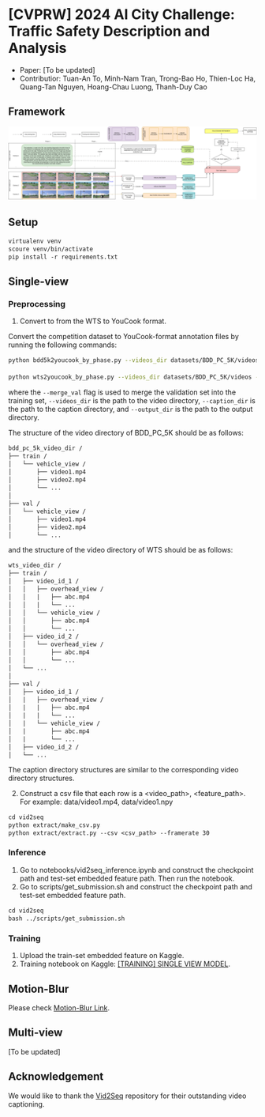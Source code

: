 # [CVPRW] 2024 AI City Challenge: Traffic Safety Description and Analysis

- Paper: [To be updated] 
- Contributior: Tuan-An To, Minh-Nam Tran, Trong-Bao Ho, Thien-Loc Ha, Quang-Tan Nguyen, Hoang-Chau Luong, Thanh-Duy Cao

## Framework
![Alt text](assets/OverviewMethod.png?raw=true)

## Setup 
```
virtualenv venv
scoure venv/bin/activate
pip install -r requirements.txt
``` 

## Single-view 
### Preprocessing
1. Convert to from the WTS to YouCook format.

Convert the competition dataset to YouCook-format annotation files by running the following commands:
```bash
python bdd5k2youcook_by_phase.py --videos_dir datasets/BDD_PC_5K/videos --caption_dir datasets/BDD_PC_5K/captions --output_dir annotations/BDD_PC_5K --merge_val

python wts2youcook_by_phase.py --videos_dir datasets/BDD_PC_5K/videos --caption_dir datasets/WTS/captions --output_dir annotations/WTS --merge_val
```

where the `--merge_val` flag is used to merge the validation set into the training set, `--videos_dir` is the path to the video directory, `--caption_dir` is the path to the caption directory, and `--output_dir` is the path to the output directory.

The structure of the video directory of BDD_PC_5K should be as follows:
```
bdd_pc_5k_video_dir /
├── train /
│   └── vehicle_view /
│       ├── video1.mp4
│       ├── video2.mp4
│       └── ...
│   
├── val /
│   └── vehicle_view /
│       ├── video1.mp4
│       ├── video2.mp4
│       └── ...
```

and the structure of the video directory of WTS should be as follows:
```
wts_video_dir /
├── train /
│   ├── video_id_1 /
│   │   ├── overhead_view /
│   │   |   ├── abc.mp4
│   │   |   └── ...
│   │   └── vehicle_view /
│   │       ├── abc.mp4
│   │       └── ...
│   ├── video_id_2 /
│   │   └── overhead_view /
│   │       ├── abc.mp4
│   │       └── ...
│   └── ...
│
├── val /
│   ├── video_id_1 /
│   |   ├── overhead_view /
│   |   |   ├── abc.mp4
│   |   |   └── ...
│   |   └── vehicle_view /
│   |       ├── abc.mp4
│   |       └── ...
│   ├── video_id_2 /
│   └── ...
```

The caption directory structures are similar to the corresponding video directory structures.


2. Construct a csv file that each row is a <video_path>, <feature_path>. For example: data/video1.mp4, data/video1.npy
```
cd vid2seq
python extract/make_csv.py
python extract/extract.py --csv <csv_path> --framerate 30
``` 


### Inference
1. Go to notebooks/vid2seq_inference.ipynb and construct the checkpoint path and test-set embedded feature path. Then run the notebook.
2. Go to scripts/get_submission.sh and construct the checkpoint path and test-set embedded feature path.
```
cd vid2seq
bash ../scripts/get_submission.sh
```

### Training 
1. Upload the train-set embedded feature on Kaggle.
2. Training notebook on Kaggle: [[TRAINING] SINGLE VIEW MODEL](https://www.kaggle.com/code/anttun/training-single-view-model/edit).

## Motion-Blur
Please check [Motion-Blur Link](https://github.com/ToTuanAn/AICityChallenge2024_Track2/blob/main/motion_blur/README.md).

## Multi-view
[To be updated]

## Acknowledgement
We would like to thank the [Vid2Seq](https://github.com/antoyang/VidChapters) repository for their outstanding video captioning.